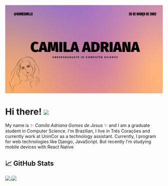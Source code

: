 <img src="GitHub.png">


# Hi there! <img src="https://raw.githubusercontent.com/MartinHeinz/MartinHeinz/master/wave.gif" width="30px">

My name is ✨ _Camila Adriana Gomes de Jesus_ ✨ and I am a graduate student in Computer Science. I'm Brazilian, I live in Três Corações and currently work at UninCor as a technology assistant. Currently, I program for web technologies like Django, JavaScript. But recently I'm studying mobile devices with React Native

<!-- 
Here are some ideas to get you started:

- 🔭 I’m currently working on ...
- 🌱 I’m currently learning ...
- 👯 I’m looking to collaborate on ...
- 🤔 I’m looking for help with ...
- 💬 Ask me about ...
- 📫 How to reach me: ...
- 😄 Pronouns: ...
- ⚡ Fun fact: ... -->

## &#x1f4c8; GitHub Stats


<a href="https://github.com/GomesMilla/GomesMilla">
  <img align="center" src="https://github-readme-stats.vercel.app/api?username=GomesMilla&show_icons=true&theme=radical" />
</a>
<a href="https://github.com/GomesMilla/GomesMilla">
  <img align="center" src="https://github-readme-stats.vercel.app/api/top-langs/?username=GomesMilla&show_icons=true&theme=radical&layout=compact&langs_count=8&langs_count=5" />
</a>














<!-- [<img src="https://img.shields.io/badge/twitter-%231DA1F2.svg?&style=for-the-badge&logo=twitter&logoColor=white" />](https://twitter.com/USERNAME) [<img src="https://img.shields.io/badge/medium-%2312100E.svg?&style=for-the-badge&logo=medium&logoColor=white" />](https://medium.com/USERNAME)  [<img src="https://img.shields.io/badge/linkedin-%230077B5.svg?&style=for-the-badge&logo=linkedin&logoColor=white" />](https://www.linkedin.com/in/USERNAME/) [<img src = "https://img.shields.io/badge/instagram-%23E4405F.svg?&style=for-the-badge&logo=instagram&logoColor=white">](https://www.instagram.com/USERNAME/) [<img src = "https://img.shields.io/badge/facebook-%231877F2.svg?&style=for-the-badge&logo=facebook&logoColor=white">](https://www.facebook.com/USERNAME) -->

